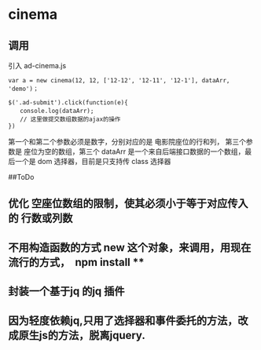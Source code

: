 # cinema
## 调用
引入 ad-cinema.js 
```
var a = new cinema(12, 12, ['12-12', '12-11', '12-1'], dataArr, 'demo')；

$('.ad-submit').click(function(e){
　　console.log(dataArr);
　　// 这里做提交数组数据的ajax的操作
})

```

第一个和第二个参数必须是数字，分别对应的是 电影院座位的行和列， 第三个参数是 座位为空的数组，第三个
dataArr 是一个来自后端接口数据的一个数组，最后一个是 dom 选择器，目前是只支持传 class 选择器


##ToDo 
## 优化 空座位数组的限制，使其必须小于等于对应传入的 行数或列数
## 不用构造函数的方式 new 这个对象，来调用，用现在流行的方式，  npm install **
## 封装一个基于jq 的jq 插件
## 因为轻度依赖jq,只用了选择器和事件委托的方法，改成原生js的方法，脱离jquery.
